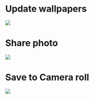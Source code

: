 # Update wallpapers
![](update.gif)

# Share photo
![](share.gif)

# Save to Camera roll
![](save.gif)

